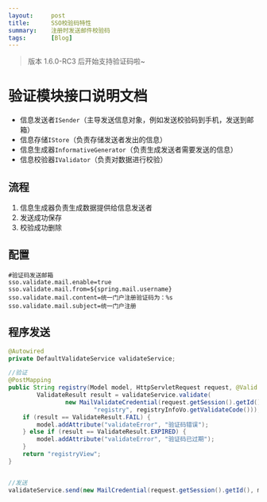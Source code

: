 ```yaml
---
layout:     post
title:      SSO校验码特性
summary:    注册时发送邮件校验码
tags:       [Blog]
---
```


> 版本 1.6.0-RC3 后开始支持验证码啦~

# 验证模块接口说明文档

* 信息发送者`ISender`（主导发送信息对象，例如发送校验码到手机，发送到邮箱）
* 信息存储`IStore`（负责存储发送者发出的信息）
* 信息生成器`InformativeGenerator`（负责生成发送者需要发送的信息）
* 信息校验器`IValidator`（负责对数据进行校验）

## 流程
1. 信息生成器负责生成数据提供给信息发送者
2. 发送成功保存
3. 校验成功删除

## 配置

```properties
#验证码发送邮箱
sso.validate.mail.enable=true
sso.validate.mail.from=${spring.mail.username}
sso.validate.mail.content=统一门户注册验证码为：%s
sso.validate.mail.subject=统一门户注册
```

## 程序发送

```java
@Autowired
private DefaultValidateService validateService;

//验证
@PostMapping
public String registry(Model model, HttpServletRequest request, @Valid RegistryInfoVo registryInfoVo) {
        ValidateResult result = validateService.validate(
                new MailValidateCredential(request.getSession().getId(), registryInfoVo.getEmail(),
                        "registry", registryInfoVo.getValidateCode()));
    if (result == ValidateResult.FAIL) {
        model.addAttribute("validateError", "验证码错误");
    } else if (result == ValidateResult.EXPIRED) {
        model.addAttribute("validateError", "验证码已过期");
    }
    return "registryView";
}


//发送
validateService.send(new MailCredential(request.getSession().getId(), mail, "registry"));
           
```
